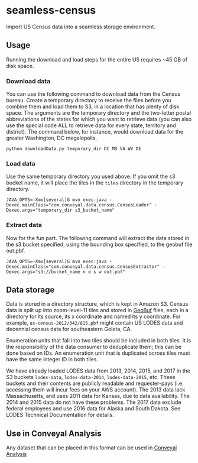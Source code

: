 # seamless-census

Import US Census data into a seamless storage environment.

## Usage

Running the download and load steps for the entire US requires ~45 GB of disk space.

### Download data

You can use the following command to download
data from the Census bureau. Create a temporary directory to receive the files before you combine them and load them to
S3, in a location that has plenty of disk space. The arguments are the temporary directory and the two-letter postal abbreviations
of the states for which you want to retrieve data (you can also use the special code ALL to retrieve data for every state, territory and district).
The command below, for instance, would download data for the greater Washington, DC megalopolis.

    python downloadData.py temporary_dir DC MD VA WV DE

### Load data

Use the same temporary directory
you used above. If you omit the s3 bucket name, it will place the tiles in the `tiles` directory in the temporary directory.

    JAVA_OPTS=-Xmx[several]G mvn exec:java -Dexec.mainClass="com.conveyal.data.census.CensusLoader" -Dexec.args="temporary_dir s3_bucket_name"

### Extract data

Now for the fun part. The following command will extract the data stored in the s3 bucket specified, using the bounding box specified,
to the geobuf file out.pbf.

    JAVA_OPTS=-Xmx[several]G mvn exec:java -Dexec.mainClass="com.conveyal.data.census.CensusExtractor" -Dexec.args="s3://bucket_name n e s w out.pbf"

## Data storage

Data is stored in a directory structure, which is kept in Amazon S3. Census data is split
up into zoom-level-11 tiles and stored in [GeoBuf](https://github.com/mapbox/geobuf) files, each
in a directory for its source, its x coordinate and named its y coordinate.  For example, `us-census-2012/342/815.pbf`
might contain US LODES data and decennial census data for southeastern Goleta, CA.

Enumeration units that fall into two tiles should be included in both tiles. It is the responsibility
of the data consumer to deduplicate them; this can be done based on IDs. An enumeration unit that is
duplicated across tiles must have the same integer ID in both tiles.

We have already loaded LODES data from 2013, 2014, 2015, and 2017 in the S3 buckets `lodes-data`, `lodes-data-2014`, `lodes-data-2015`, etc.
These buckets and their contents are publicly readable and requester-pays (i.e. accessing them will incur fees on your AWS account). 
The 2013 data lack Massachusetts, and uses 2011 data for Kansas, due to data availability. 
The 2014 and 2015 data do not have these problems.
The 2017 data exclude federal employees and use 2016 data for Alaska and South Dakota. See LODES Technical Documentation for details.

## Use in Conveyal Analysis

Any dataset that can be placed in this format can be used in [Conveyal Analysis](https://github.com/conveyal/analysis-ui)
